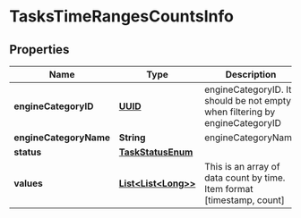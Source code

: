 

# TasksTimeRangesCountsInfo

## Properties

Name | Type | Description | Notes
------------ | ------------- | ------------- | -------------
**engineCategoryID** | [**UUID**](UUID.md) | engineCategoryID. It should be not empty when filtering by engineCategoryID |  [optional]
**engineCategoryName** | **String** | engineCategoryName |  [optional]
**status** | [**TaskStatusEnum**](TaskStatusEnum.md) |  |  [optional]
**values** | [**List&lt;List&lt;Long&gt;&gt;**](List.md) | This is an array of data count by time. Item format [timestamp, count] |  [optional]



